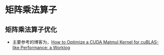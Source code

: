 # 矩阵乘法算子

## 矩阵乘法算子优化
- 主要参考的博客为，[How to Optimize a CUDA Matmul Kernel for cuBLAS-like Performance: a Worklog](https://siboehm.com/articles/22/CUDA-MMM)
